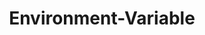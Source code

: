 ---
layout: tag-list
type: tag
title: Environment-Variable
slug: Environment-Variable
category: Tag
sidebar: false
description: >
    The eLearnSecurity Junior Penetration Tester exam (eJPT) validates that an individual has the knowledge and skills needed to fulfill a role as an entry-level penetration tester.
---
